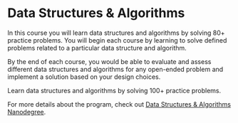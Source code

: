 # Data Structures & Algorithms

In this course you will learn data structures and algorithms by solving 80+ practice problems. You will begin each course by learning to solve defined problems related to a particular data structure and algorithm.  

By the end of each course, you would be able to evaluate and assess different data structures and algorithms for any open-ended problem and implement a solution based on your design choices.

Learn data structures and algorithms by solving 100+ practice problems.

For more details about the program, check out [Data Structures & Algorithms Nanodegree](https://www.udacity.com/course/data-structures-and-algorithms-nanodegree--nd256?utm_source=gsem_brand&utm_medium=ads_r&utm_campaign=12906460312_c_individuals&utm_term=121838873899&utm_keyword=data%20structures%20udacity_e&gclid=CjwKCAjwsJ6TBhAIEiwAfl4TWPZRKGkku_J5Ymtd7EVIBj0YiL-1v5ajoYGMCJBAQXlTrjo1l8IzyhoCB4UQAvD_BwE).


